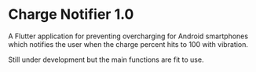 # Charge Notifier 1.0

A Flutter application for preventing overcharging for Android smartphones which notifies the user when the charge percent hits to 100 with vibration.

Still under development but the main functions are fit to use.


